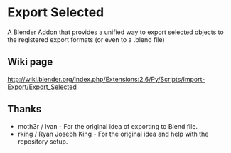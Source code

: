 Export Selected
===============

A Blender Addon that provides a unified way to export selected objects to
the registered export formats (or even to a .blend file)

Wiki page
---------

http://wiki.blender.org/index.php/Extensions:2.6/Py/Scripts/Import-Export/Export_Selected

Thanks
------

- moth3r / Ivan - For the original idea of exporting to Blend file.
- rking / Ryan Joseph King - For the original idea and help with the
  repository setup.
